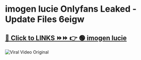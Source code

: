 
 # imogen lucie Onlyfans Leaked - Update Files 6eigw

## <h2><a href="https://clipsfans.com/imogen_lucie&ref=git">🔗 Click to LINKS ⏩⏩ 👉 🟢 imogen lucie </a></h2>

<a href="https://clipsfans.com/imogen_lucie&ref=git" rel="nofollow" data-target="animated-image.originalLink"><img src="https://i.ibb.co.com/xMMVF88/686577567.gif" alt="Viral Video Original" style="max-width: 100%; display: inline-block;" data-target="animated-image.originalImage"></a>

